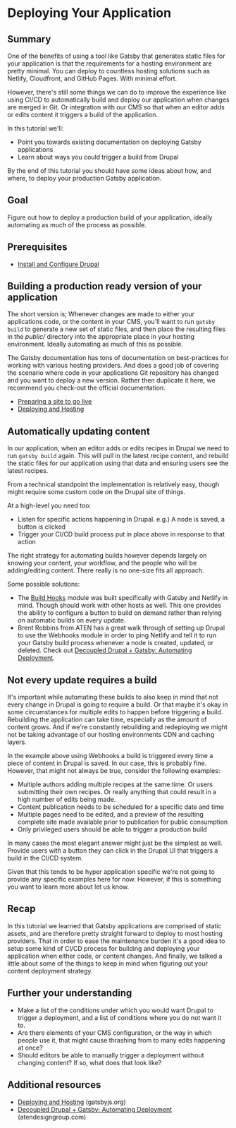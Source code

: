 # Deploying Your Application

## Summary

One of the benefits of using a tool like Gatsby that generates static files for your application is that the requirements for a hosting environment are pretty minimal. You can deploy to countless hosting solutions such as Netlify, Cloudfront, and GitHub Pages. With minimal effort.

However, there's still some things we can do to improve the experience like using CI/CD to automatically build and deploy our application when changes are merged in Git. Or integration with our CMS so that when an editor adds or edits content it triggers a build of the application.

In this tutorial we'll:

- Point you towards existing documentation on deploying Gatsby applications
- Learn about ways you could trigger a build from Drupal

By the end of this tutorial you should have some ideas about how, and where, to deploy your production Gatsby application.

## Goal

Figure out how to deploy a production build of your application, ideally automating as much of the process as possible.

## Prerequisites

- [Install and Configure Drupal](/content/gatsby-and-drupal/install-and-configure-drupal.md)

## Building a production ready version of your application

The short version is; Whenever changes are made to either your applications code, or the content in your CMS, you'll want to run `gatsby build` to generate a new set of static files, and then place the resulting files in the *public/* directory into the appropriate place in your hosting environment. Ideally automating as much of this as possible.

The Gatsby documentation has tons of documentation on best-practices for working with various hosting providers. And does a good job of covering the scenario where code in your applications Git repository has changed and you want to deploy a new version. Rather then duplicate it here, we recommend you check-out the official documentation.

- [Preparing a site to go live](https://www.gatsbyjs.org/tutorial/part-eight/)
- [Deploying and Hosting](https://www.gatsbyjs.org/docs/deploying-and-hosting/)

## Automatically updating content

In our application, when an editor adds or edits recipes in Drupal we need to run `gatsby build` again. This will pull in the latest recipe content, and rebuild the static files for our application using that data and ensuring users see the latest recipes.

From a technical standpoint the implementation is relatively easy, though might require some custom code on the Drupal site of things.

At a high-level you need too:

- Listen for specific actions happening in Drupal. e.g.) A node is saved, a button is clicked
- Trigger your CI/CD build process put in place above in response to that action

The right strategy for automating builds however depends largely on knowing your content, your workflow, and the people who will be adding/editing content. There really is no one-size fits all approach.

Some possible solutions:

- The [Build Hooks](https://www.drupal.org/project/build_hooks) module was built specifically with Gatsby and Netlify in mind. Though should work with other hosts as well. This one provides the ability to configure a button to build on demand rather than relying on automatic builds on every update.
- Brent Robbins from ATEN has a great walk through of setting up Drupal to use the Webhooks module in order to ping Netlify and tell it to run your Gatsby build process whenever a node is created, updated, or deleted. Check out [Decoupled Drupal + Gatsby: Automating Deployment](https://atendesigngroup.com/blog/decoupled-drupal-gatsby-automating-deployment).

## Not every update requires a build

It's important while automating these builds to also keep in mind that not every change in Drupal is going to require a build. Or that maybe it's okay in some circumstances for multiple edits to happen before triggering a build. Rebuilding the application can take time, especially as the amount of content grows. And if we're constantly rebuilding and redeploying we might not be taking advantage of our hosting environments CDN and caching layers.

In the example above using Webhooks a build is triggered every time a piece of content in Drupal is saved. In our case, this is probably fine. However, that might not always be true, consider the following examples:

- Multiple authors adding multiple recipes at the same time. Or users submitting their own recipes. Or really anything that could result in a high number of edits being made.
- Content publication needs to be scheduled for a specific date and time
- Multiple pages need to be edited, and a preview of the resulting complete site made available prior to publication for public consumption
- Only privileged users should be able to trigger a production build

In many cases the most elegant answer might just be the simplest as well. Provide users with a button they can click in the Drupal UI that triggers a build in the CI/CD system.

Given that this tends to be hyper application specific we're not going to provide any specific examples here for now. However, if this is something you want to learn more about let us know.

## Recap

In this tutorial we learned that Gatsby applications are comprised of static assets, and are therefore pretty straight forward to deploy to most hosting providers. That in order to ease the maintenance burden it's a good idea to setup some kind of CI/CD process for building and deploying your application when either code, or content changes. And finally, we talked a little about some of the things to keep in mind when figuring out your content deployment strategy.

## Further your understanding

- Make a list of the conditions under which you would want Drupal to trigger a deployment, and a list of conditions where you do not want it to.
- Are there elements of your CMS configuration, or the way in which people use it, that might cause thrashing from to many edits happening at once?
- Should editors be able to manually trigger a deployment without changing content? If so, what does that look like?

## Additional resources

- [Deploying and Hosting](https://www.gatsbyjs.org/docs/deploying-and-hosting/) (gatsbyjs.org)
- [Decoupled Drupal + Gatsby: Automating Deployment](https://atendesigngroup.com/blog/decoupled-drupal-gatsby-automating-deployment) (atendesigngroup.com)